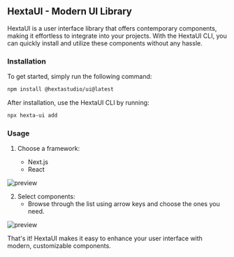 ## HextaUI - Modern UI Library

HextaUI is a user interface library that offers contemporary components, making it effortless to integrate into your projects. With the HextaUI CLI, you can quickly install and utilize these components without any hassle.

### Installation

To get started, simply run the following command:

```bash
npm install @hextastudio/ui@latest
```

After installation, use the HextaUI CLI by running:

```bash
npx hexta-ui add
```

### Usage

1. Choose a framework:

   - Next.js
   - React

![preview](https://i.imgur.com/V8nw0Kv.png)

2. Select components:
   - Browse through the list using arrow keys and choose the ones you need.

![preview](https://i.imgur.com/rHCHZFd.png)

That's it! HextaUI makes it easy to enhance your user interface with modern, customizable components.
